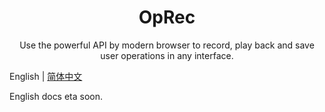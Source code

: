 <h1 align="center">OpRec</h1>

<div align="center">Use the powerful API  by modern browser to record, play back and save user operations in any interface.</div>

English | [简体中文](https://github.com/asdjgfr/operationRecord/blob/master/README-zh_CN.md)

  English docs eta soon.
